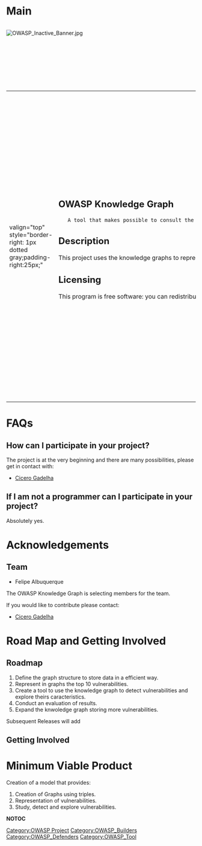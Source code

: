 # Main

<div style="width:100%;height:160px;border:0,margin:0;overflow: hidden;">

![OWASP_Inactive_Banner.jpg](OWASP_Inactive_Banner.jpg
"OWASP_Inactive_Banner.jpg")

</div>

<table>
<tbody>
<tr class="odd">
<td><p>valign="top" style="border-right: 1px dotted gray;padding-right:25px;"</p></td>
<td><h2 id="owasp_knowledge_graph">OWASP Knowledge Graph</h2>
<p><code>   A tool that makes possible to consult the knowledge base providing informations about web vulnerabilities, the tool will also provide a way to check servers detecting vulnerabilities contained in knowledge base.</code></p>
<h2 id="description">Description</h2>
<p>This project uses the knowledge graphs to represent web vulnerabilities into a knowledge base. Using this base will be possible to detect vulnerabilities in systems and have a better understand of how they work.</p>
<h2 id="licensing">Licensing</h2>
<p>This program is free software: you can redistribute it and/or modify it under the terms of the <a href="http://www.gnu.org/licenses/agpl-3.0.html">link GNU General Public License 3.0</a> as published by the Free Software Foundation.</p></td>
<td><p>valign="top" style="padding-left:25px;width:200px;border-right: 1px dotted gray;padding-right:25px;"</p></td>
<td><h2 id="project_resources">Project Resources</h2>
<ul>
<li>key files are being translated and will be available soon.</li>
</ul>
<h2 id="project_leader">Project Leader</h2>
<p><a href="mailto:cicero.gadelha@owasp.org">Cicero Gadelha</a></p>
<h2 id="related_projects">Related Projects</h2>
<ul>
<li><a href=":Category:OWASP_Top_Ten_Project" title="wikilink">OWASP Top Ten Project</a></li>
</ul>
<h2 id="classifications">Classifications</h2>
<table>
<tbody>
<tr class="odd">
<td><p>colspan="2" align="center"</p></td>
<td><figure>
<img src="Project_Type_Files_TOOL.jpg" title="Project_Type_Files_TOOL.jpg" alt="Project_Type_Files_TOOL.jpg" /><figcaption>Project_Type_Files_TOOL.jpg</figcaption>
</figure></td>
</tr>
<tr class="even">
<td><p>align="center" valign="top" width="50%" rowspan="2"</p></td>
<td><figure>
<img src="Owasp-incubator-trans-85.png" title="Owasp-incubator-trans-85.png" alt="Owasp-incubator-trans-85.png" /><figcaption>Owasp-incubator-trans-85.png</figcaption>
</figure></td>
</tr>
<tr class="odd">
<td><p>align="center" valign="top" width="50%"</p></td>
<td><figure>
<img src="Owasp-breakers-small.png" title="Owasp-breakers-small.png" alt="Owasp-breakers-small.png" /><figcaption>Owasp-breakers-small.png</figcaption>
</figure></td>
</tr>
<tr class="even">
<td><p>colspan="2" align="center"</p></td>
<td><figure>
<img src="Agplv3-155x51.png" title="Agplv3-155x51.png" alt="Agplv3-155x51.png" /><figcaption>Agplv3-155x51.png</figcaption>
</figure></td>
</tr>
</tbody>
</table></td>
<td><p>valign="top" style="padding-left:25px;width:200px;"</p></td>
<td><h2 id="news_and_events">News and Events</h2>
<ul>
<li>First meeting, Chapter Fortaleza</li>
</ul></td>
</tr>
</tbody>
</table>

# FAQs

## How can I participate in your project?

The project is at the very beginning and there are many possibilities,
please get in contact with:

  - [Cicero Gadelha](mailto:cicerogadelha@gmail.com)

## If I am not a programmer can I participate in your project?

Absolutely yes.

# Acknowledgements

## Team

  - Felipe Albuquerque

The OWASP Knowledge Graph is selecting members for the team.

If you would like to contribute please contact:

  - [Cicero Gadelha](mailto:cicerogadelha@gmail.com)

# Road Map and Getting Involved

## Roadmap

1.  Define the graph structure to store data in a efficient way.
2.  Represent in graphs the top 10 vulnerabilities.
3.  Create a tool to use the knowledge graph to detect vulnerabilities
    and explore theirs caracteristics.
4.  Conduct an evaluation of results.
5.  Expand the knwoledge graph storing more vulnerabilities.

Subsequent Releases will add

## Getting Involved

# Minimum Viable Product

Creation of a model that provides:

1.  Creation of Graphs using triples.
2.  Representation of vulnerabilities.
3.  Study, detect and explore vulnerabilities.

__NOTOC__ <headertabs />

[Category:OWASP Project](Category:OWASP_Project "wikilink")
[Category:OWASP_Builders](Category:OWASP_Builders "wikilink")
[Category:OWASP_Defenders](Category:OWASP_Defenders "wikilink")
[Category:OWASP_Tool](Category:OWASP_Tool "wikilink")